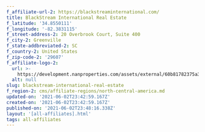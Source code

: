 ```yaml
---
f_affiliate-url-2: https://blackstreaminternational.com/
title: BlackStream International Real Estate
f_latitude: '34.8550111'
f_longitude: '-82.3831115'
f_street-address-2: 20 Overbrook Court, Suite 400­
f_city-2: Greenville­
f_state-addbreviated-2: SC­
f_country-2: United States
f_zip-code-2: '29607'
f_affiliate-logo-2:
  url: >-
    https://development.nanproperties.com/assets/external/60b81782375a3ae4bc617683_6081e55d07a62d41d45d8523_60785a70bfbd925339043a11_logo_blackstream-and-svn_b-over-bs-cire_black__1_.png
  alt: null
slug: blackstream-international-real-estate
f_region-2: cms/affiliate-regions/north-central-america.md
updated-on: '2021-06-02T23:42:59.167Z'
created-on: '2021-06-02T23:42:59.167Z'
published-on: '2021-06-02T23:48:16.338Z'
layout: '[all-affiliates].html'
tags: all-affiliates
---
```



